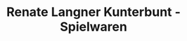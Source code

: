 ---
title: "Renate Langner Kunterbunt - Spielwaren"
url: /waldkirch/renate-langner-kunterbunt-spielwaren/
shop: Spielzeug
---